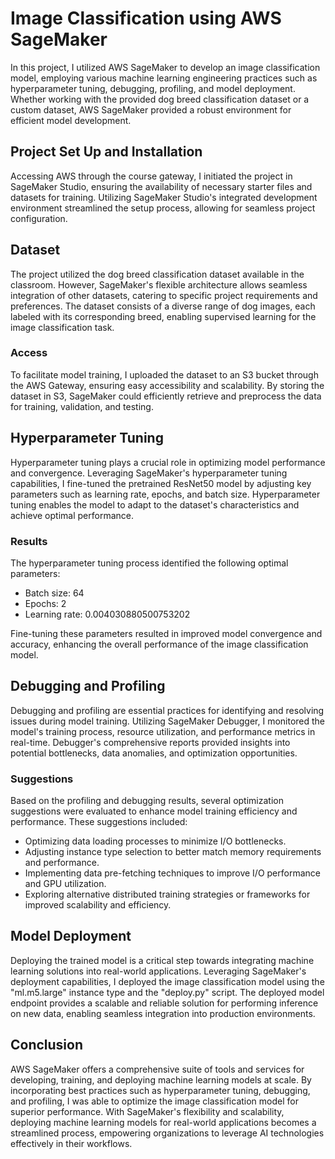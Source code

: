 # Image Classification using AWS SageMaker

In this project, I utilized AWS SageMaker to develop an image classification model, employing various machine learning engineering practices such as hyperparameter tuning, debugging, profiling, and model deployment. Whether working with the provided dog breed classification dataset or a custom dataset, AWS SageMaker provided a robust environment for efficient model development.

## Project Set Up and Installation

Accessing AWS through the course gateway, I initiated the project in SageMaker Studio, ensuring the availability of necessary starter files and datasets for training. Utilizing SageMaker Studio's integrated development environment streamlined the setup process, allowing for seamless project configuration.

## Dataset

The project utilized the dog breed classification dataset available in the classroom. However, SageMaker's flexible architecture allows seamless integration of other datasets, catering to specific project requirements and preferences. The dataset consists of a diverse range of dog images, each labeled with its corresponding breed, enabling supervised learning for the image classification task.

### Access

To facilitate model training, I uploaded the dataset to an S3 bucket through the AWS Gateway, ensuring easy accessibility and scalability. By storing the dataset in S3, SageMaker could efficiently retrieve and preprocess the data for training, validation, and testing.

## Hyperparameter Tuning

Hyperparameter tuning plays a crucial role in optimizing model performance and convergence. Leveraging SageMaker's hyperparameter tuning capabilities, I fine-tuned the pretrained ResNet50 model by adjusting key parameters such as learning rate, epochs, and batch size. Hyperparameter tuning enables the model to adapt to the dataset's characteristics and achieve optimal performance.

### Results

The hyperparameter tuning process identified the following optimal parameters:
- Batch size: 64
- Epochs: 2
- Learning rate: 0.004030880500753202

Fine-tuning these parameters resulted in improved model convergence and accuracy, enhancing the overall performance of the image classification model.

## Debugging and Profiling

Debugging and profiling are essential practices for identifying and resolving issues during model training. Utilizing SageMaker Debugger, I monitored the model's training process, resource utilization, and performance metrics in real-time. Debugger's comprehensive reports provided insights into potential bottlenecks, data anomalies, and optimization opportunities.

### Suggestions

Based on the profiling and debugging results, several optimization suggestions were evaluated to enhance model training efficiency and performance. These suggestions included:

- Optimizing data loading processes to minimize I/O bottlenecks.
- Adjusting instance type selection to better match memory requirements and performance.
- Implementing data pre-fetching techniques to improve I/O performance and GPU utilization.
- Exploring alternative distributed training strategies or frameworks for improved scalability and efficiency.

## Model Deployment

Deploying the trained model is a critical step towards integrating machine learning solutions into real-world applications. Leveraging SageMaker's deployment capabilities, I deployed the image classification model using the "ml.m5.large" instance type and the "deploy.py" script. The deployed model endpoint provides a scalable and reliable solution for performing inference on new data, enabling seamless integration into production environments.

## Conclusion

AWS SageMaker offers a comprehensive suite of tools and services for developing, training, and deploying machine learning models at scale. By incorporating best practices such as hyperparameter tuning, debugging, and profiling, I was able to optimize the image classification model for superior performance. With SageMaker's flexibility and scalability, deploying machine learning models for real-world applications becomes a streamlined process, empowering organizations to leverage AI technologies effectively in their workflows.